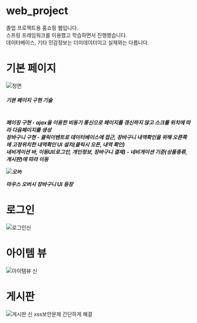 # web_project
졸업 프로젝트용 홈쇼핑 웹입니다.<br>
스프링 프레임워크를 이용했고 학습하면서 진행했습니다. <br>
데이터베이스, 기타 민감정보는 더미데이터이고 실제와는 다릅니다.<br>

<h1>기본 페이지</h1>

![정면](https://user-images.githubusercontent.com/70567584/155086646-cd70d2e9-7f71-4c63-a0f8-f29e35912888.png)


<h5>기본 페이지 구현 기술<h5> <br>
페이징 구현 - ajax을 이용한 비동기 통신으로 페이지를 갱신하지 않고 스크롤 위치에 따라 다음페이지를 생성 <br>
장바구니 구현 - 클릭이벤트로 데이터베이스에 접근, 장바구니 내역확인을 위해 오른쪽에 고정위치한 내역확인 UI 설치(클릭시 오픈, 내역 확인) <br>
네비게이션 바, 이동UI(로그인, 개인정보, 장바구니 결제) - 네비게이션 기준(상품종류,게시판)에 따라 이동

![오버](https://user-images.githubusercontent.com/70567584/155086824-78570425-4a2f-4a9b-bbb2-0924a6ed5c84.png)

마우스 오버시 장바구니 UI 등장 <br>

<h1>로그인</h1>

![로그인신](https://user-images.githubusercontent.com/70567584/155087105-5249893e-9bf2-435a-8a0a-52f9201cd858.png)

<h1>아이템 뷰</h1>

![아이템뷰 신](https://user-images.githubusercontent.com/70567584/155087335-2a898682-ba3e-4f1f-9559-657521e20a9f.png)

<h1>게시판</h1>

![게시판 신](https://user-images.githubusercontent.com/70567584/155087499-45c3c68e-ad9e-480a-88f9-68ba2ebb42b6.png)
xss보안문제 간단하게 해결
